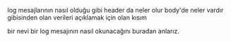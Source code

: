 log mesajlarının nasıl olduğu gibi header da neler olur body'de neler vardır
gibisinden olan verileri açıklamak için olan kısım

bir nevi bir log mesajının nasıl okunacağını buradan anlarız.